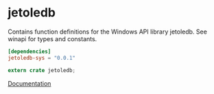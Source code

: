 # jetoledb #
Contains function definitions for the Windows API library jetoledb. See winapi for types and constants.

```toml
[dependencies]
jetoledb-sys = "0.0.1"
```

```rust
extern crate jetoledb;
```

[Documentation](https://retep998.github.io/doc/winapi/jetoledb/)
